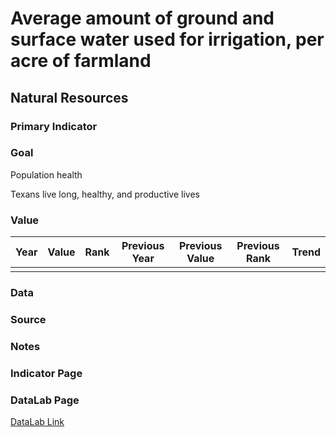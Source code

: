 # Average amount of ground and surface water used for irrigation, per acre of farmland

## Natural Resources

### Primary Indicator

### Goal

Population health

Texans live long, healthy, and productive lives

### Value

| Year      |  Value      | Rank        | Previous Year | Previous Value | Previous Rank | Trend | 
| ----------- | ----------- | ----------- | ----------- | ----------- | ----------- | -----------|
|             |             |             |             |             |             |            |

### Data

### Source

### Notes


### Indicator Page


### DataLab Page

[DataLab Link](https://datalab.texas2036.org/typotxd/estimated-use-of-water-in-the-united-states-by-county?accesskey=yrnrdqg)